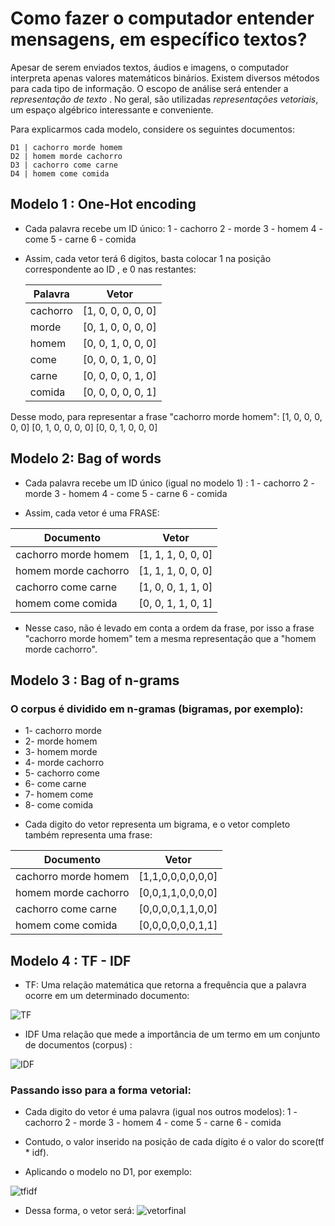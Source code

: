 # Como fazer o computador entender mensagens, em específico textos?
Apesar de serem enviados textos, áudios e imagens, o computador interpreta apenas valores matemáticos binários.
Existem diversos métodos para cada tipo de informação. O escopo de análise será entender a *representação de texto* .
No geral, são utilizadas *representações vetoriais*, um espaço algébrico interessante e conveniente.

Para explicarmos cada modelo, considere os seguintes documentos:
```
D1 | cachorro morde homem
D2 | homem morde cachorro
D3 | cachorro come carne
D4 | homem come comida
```
## Modelo 1 : One-Hot encoding
- Cada palavra recebe um ID único:
1 - cachorro
2 - morde
3 - homem
4 - come
5 - carne
6 - comida

- Assim, cada vetor terá 6 digitos, basta colocar 1 na posição correspondente ao ID , e 0 nas restantes:

    Palavra  | Vetor              
    ---------|--------------------
    cachorro | [1, 0, 0, 0, 0, 0] 
    morde    | [0, 1, 0, 0, 0, 0] 
    homem    | [0, 0, 1, 0, 0, 0] 
    come     | [0, 0, 0, 1, 0, 0] 
    carne    | [0, 0, 0, 0, 1, 0] 
    comida   | [0, 0, 0, 0, 0, 1] 


Desse modo, para representar a frase "cachorro morde homem":
[1, 0, 0, 0, 0, 0] [0, 1, 0, 0, 0, 0] [0, 0, 1, 0, 0, 0]


## Modelo 2: Bag of words
- Cada palavra recebe um ID único (igual no modelo 1) : 
1 - cachorro
2 - morde
3 - homem
4 - come
5 - carne
6 - comida


- Assim, cada vetor é uma FRASE:

| Documento             | Vetor              |
|-----------------------|--------------------|
| cachorro morde homem  | [1, 1, 1, 0, 0, 0] |
| homem morde cachorro  | [1, 1, 1, 0, 0, 0] |
| cachorro come carne   | [1, 0, 0, 1, 1, 0] |
| homem come comida     | [0, 0, 1, 1, 0, 1] |



- Nesse caso, não é levado em conta a ordem da frase, por isso a frase "cachorro morde homem" tem a mesma representação que a "homem morde cachorro".

## Modelo 3 : Bag of n-grams
### O corpus é dividido em n-gramas (bigramas, por exemplo):
* 1- cachorro morde 
* 2- morde homem 
* 3- homem morde 
* 4- morde cachorro
* 5- cachorro come
* 6- come carne
* 7- homem come
* 8- come comida

- Cada digito do vetor representa um bigrama, e o vetor completo também representa uma frase:


| Documento            | Vetor            |
|----------------------|------------------|
| cachorro morde homem | [1,1,0,0,0,0,0,0] |
| homem morde cachorro | [0,0,1,1,0,0,0,0] |
| cachorro come carne  | [0,0,0,0,1,1,0,0] |
| homem come comida    | [0,0,0,0,0,0,1,1] |


## Modelo 4 : TF - IDF

- TF: Uma relação matemática que retorna a frequência que a palavra ocorre em um determinado documento:

![TF](https://latex.codecogs.com/svg.image?\bg{white}\color{white}\text{Tf(palavra,documento)}=\frac{\text{num&space;de&space;ocorrencias&space;da&space;palavra}}{\text{num&space;total&space;de&space;termos&space;no&space;documento}})

- IDF Uma relação que mede a importância de um termo em um conjunto de documentos (corpus) :

![IDF](https://latex.codecogs.com/svg.image?\bg{white}\color{white}\text{Idf(palavra)}=log(\frac{\text{n&space;total&space;de&space;documentos}}{\text{n&space;de&space;documentos&space;contendo&space;a&space;palavra}}))


### Passando isso para a forma vetorial:
- Cada digito do vetor é uma palavra (igual nos outros modelos):
1 - cachorro
2 - morde
3 - homem
4 - come
5 - carne
6 - comida

- Contudo, o valor inserido na posição de cada dígito é o valor do score(tf * idf).

- Aplicando o modelo no D1, por exemplo: 

![tfidf](https://private-user-images.githubusercontent.com/174112183/349625003-6bdc244c-8dbf-4a5e-8823-650f4b0e2268.png?jwt=eyJhbGciOiJIUzI1NiIsInR5cCI6IkpXVCJ9.eyJpc3MiOiJnaXRodWIuY29tIiwiYXVkIjoicmF3LmdpdGh1YnVzZXJjb250ZW50LmNvbSIsImtleSI6ImtleTUiLCJleHAiOjE3MjEyMzk4MzUsIm5iZiI6MTcyMTIzOTUzNSwicGF0aCI6Ii8xNzQxMTIxODMvMzQ5NjI1MDAzLTZiZGMyNDRjLThkYmYtNGE1ZS04ODIzLTY1MGY0YjBlMjI2OC5wbmc_WC1BbXotQWxnb3JpdGhtPUFXUzQtSE1BQy1TSEEyNTYmWC1BbXotQ3JlZGVudGlhbD1BS0lBVkNPRFlMU0E1M1BRSzRaQSUyRjIwMjQwNzE3JTJGdXMtZWFzdC0xJTJGczMlMkZhd3M0X3JlcXVlc3QmWC1BbXotRGF0ZT0yMDI0MDcxN1QxODA1MzVaJlgtQW16LUV4cGlyZXM9MzAwJlgtQW16LVNpZ25hdHVyZT01MTU0Nzk2NjE1NjMzMGQ2MGQ2YzRjYTdkZGZlNWY1Yzc0YTk0MGE3NDhhM2M5OGI2ZTQ2YzU1YmVjMTI0ZGRlJlgtQW16LVNpZ25lZEhlYWRlcnM9aG9zdCZhY3Rvcl9pZD0wJmtleV9pZD0wJnJlcG9faWQ9MCJ9.LhJZIbhFujSwzKO-oz-h24TZFhr5KLUk1U549bsapss)

- Dessa forma, o vetor será:
![vetorfinal](https://private-user-images.githubusercontent.com/174112183/349625407-9ed9d8eb-84e9-4f1e-b62e-3a9a55c9e319.png?jwt=eyJhbGciOiJIUzI1NiIsInR5cCI6IkpXVCJ9.eyJpc3MiOiJnaXRodWIuY29tIiwiYXVkIjoicmF3LmdpdGh1YnVzZXJjb250ZW50LmNvbSIsImtleSI6ImtleTUiLCJleHAiOjE3MjEyMzk5MzAsIm5iZiI6MTcyMTIzOTYzMCwicGF0aCI6Ii8xNzQxMTIxODMvMzQ5NjI1NDA3LTllZDlkOGViLTg0ZTktNGYxZS1iNjJlLTNhOWE1NWM5ZTMxOS5wbmc_WC1BbXotQWxnb3JpdGhtPUFXUzQtSE1BQy1TSEEyNTYmWC1BbXotQ3JlZGVudGlhbD1BS0lBVkNPRFlMU0E1M1BRSzRaQSUyRjIwMjQwNzE3JTJGdXMtZWFzdC0xJTJGczMlMkZhd3M0X3JlcXVlc3QmWC1BbXotRGF0ZT0yMDI0MDcxN1QxODA3MTBaJlgtQW16LUV4cGlyZXM9MzAwJlgtQW16LVNpZ25hdHVyZT03NDZlNjBkOWE5MDc2NTUzYTY1MjFlMGE4Yzg3ZTdjMjJhMThlYWIyMzBmNTAyNjJjYzc5ZTZiYTkxMjk4N2UzJlgtQW16LVNpZ25lZEhlYWRlcnM9aG9zdCZhY3Rvcl9pZD0wJmtleV9pZD0wJnJlcG9faWQ9MCJ9.IFkPtOdUjZRh135OszR4VnIdNUmwomWyfxnsmmsHAcc)

